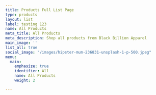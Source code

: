 ```yaml
---
title: Products Full List Page
type: products
layout: list
label: testing 123
name: All Products
meta_title: All Products
meta_description: Shop all products from Black Billion Apparel
main_image: ''
list_all: true
social_image: "/images/hipster-mum-236831-unsplash-1-p-500.jpeg"
menu:
  main:
    emphasize: true
    identifier: All
    name: All Products
    weight: 2

---
```


